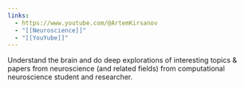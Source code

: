 ```yaml
---
links:
  - https://www.youtube.com/@ArtemKirsanov
  - "[[Neuroscience]]"
  - "[[YouYube]]"
---
```

Understand the brain and do deep explorations of interesting topics & papers from neuroscience (and related fields) from computational neuroscience student and researcher. 